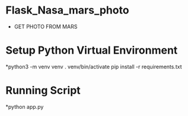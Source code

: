 # Flask_Nasa_mars_photo
* GET PHOTO FROM MARS

# Setup Python Virtual Environment
*python3 -m venv venv . venv/bin/activate pip install -r requirements.txt

# Running Script
*python app.py
